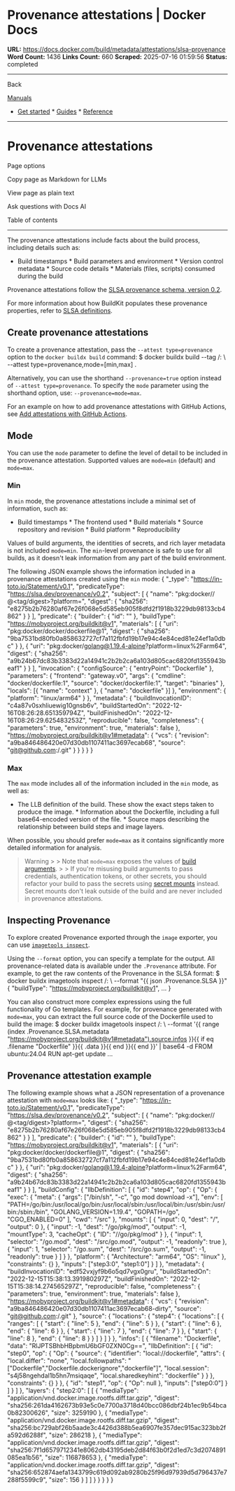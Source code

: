 # Provenance attestations | Docker Docs

**URL:** https://docs.docker.com/build/metadata/attestations/slsa-provenance
**Word Count:** 1436
**Links Count:** 660
**Scraped:** 2025-07-16 01:59:56
**Status:** completed

---

Back

[Manuals](https://docs.docker.com/manuals/)

  * [Get started](https://docs.docker.com/get-started/)   * [Guides](https://docs.docker.com/guides/)   * [Reference](https://docs.docker.com/reference/)

* * *

# Provenance attestations

Page options

Copy page as Markdown for LLMs

View page as plain text

Ask questions with Docs AI

Table of contents

* * *

The provenance attestations include facts about the build process, including details such as:

  * Build timestamps   * Build parameters and environment   * Version control metadata   * Source code details   * Materials \(files, scripts\) consumed during the build

Provenance attestations follow the [SLSA provenance schema, version 0.2](https://slsa.dev/provenance/v0.2#schema).

For more information about how BuildKit populates these provenance properties, refer to [SLSA definitions](https://docs.docker.com/build/metadata/attestations/slsa-definitions/).

## Create provenance attestations

To create a provenance attestation, pass the `--attest type=provenance` option to the `docker buildx build` command:               $ docker buildx build --tag <namespace>/<image>:<version> \         --attest type=provenance,mode=[min,max] .     

Alternatively, you can use the shorthand `--provenance=true` option instead of `--attest type=provenance`. To specify the `mode` parameter using the shorthand option, use: `--provenance=mode=max`.

For an example on how to add provenance attestations with GitHub Actions, see [Add attestations with GitHub Actions](https://docs.docker.com/build/ci/github-actions/attestations/).

## Mode

You can use the `mode` parameter to define the level of detail to be included in the provenance attestation. Supported values are `mode=min` \(default\) and `mode=max`.

### Min

In `min` mode, the provenance attestations include a minimal set of information, such as:

  * Build timestamps   * The frontend used   * Build materials   * Source repository and revision   * Build platform   * Reproducibility

Values of build arguments, the identities of secrets, and rich layer metadata is not included `mode=min`. The `min`-level provenance is safe to use for all builds, as it doesn't leak information from any part of the build environment.

The following JSON example shows the information included in a provenance attestations created using the `min` mode:               {       "_type": "https://in-toto.io/Statement/v0.1",       "predicateType": "https://slsa.dev/provenance/v0.2",       "subject": [         {           "name": "pkg:docker/<registry>/<image>@<tag/digest>?platform=<platform>",           "digest": {             "sha256": "e8275b2b76280af67e26f068e5d585eb905f8dfd2f1918b3229db98133cb4862"           }         }       ],       "predicate": {         "builder": { "id": "" },         "buildType": "https://mobyproject.org/buildkit@v1",         "materials": [           {             "uri": "pkg:docker/docker/dockerfile@1",             "digest": {               "sha256": "9ba7531bd80fb0a858632727cf7a112fbfd19b17e94c4e84ced81e24ef1a0dbc"             }           },           {             "uri": "pkg:docker/golang@1.19.4-alpine?platform=linux%2Farm64",             "digest": {               "sha256": "a9b24b67dc83b3383d22a14941c2b2b2ca6a103d805cac6820fd1355943beaf1"             }           }         ],         "invocation": {           "configSource": { "entryPoint": "Dockerfile" },           "parameters": {             "frontend": "gateway.v0",             "args": {               "cmdline": "docker/dockerfile:1",               "source": "docker/dockerfile:1",               "target": "binaries"             },             "locals": [{ "name": "context" }, { "name": "dockerfile" }]           },           "environment": { "platform": "linux/arm64" }         },         "metadata": {           "buildInvocationID": "c4a87v0sxhliuewig10gnsb6v",           "buildStartedOn": "2022-12-16T08:26:28.651359794Z",           "buildFinishedOn": "2022-12-16T08:26:29.625483253Z",           "reproducible": false,           "completeness": {             "parameters": true,             "environment": true,             "materials": false           },           "https://mobyproject.org/buildkit@v1#metadata": {             "vcs": {               "revision": "a9ba846486420e07d30db1107411ac3697ecab68",               "source": "git@github.com:<org>/<repo>.git"             }           }         }       }     }

### Max

The `max` mode includes all of the information included in the `min` mode, as well as:

  * The LLB definition of the build. These show the exact steps taken to produce the image.   * Information about the Dockerfile, including a full base64-encoded version of the file.   * Source maps describing the relationship between build steps and image layers.

When possible, you should prefer `mode=max` as it contains significantly more detailed information for analysis.

> Warning >  > Note that `mode=max` exposes the values of [build arguments](https://docs.docker.com/reference/cli/docker/buildx/build/#build-arg). >  > If you're misusing build arguments to pass credentials, authentication tokens, or other secrets, you should refactor your build to pass the secrets using [secret mounts](https://docs.docker.com/reference/cli/docker/buildx/build/#secret) instead. Secret mounts don't leak outside of the build and are never included in provenance attestations.

## Inspecting Provenance

To explore created Provenance exported through the `image` exporter, you can use [`imagetools inspect`](https://docs.docker.com/reference/cli/docker/buildx/imagetools/inspect/).

Using the `--format` option, you can specify a template for the output. All provenance-related data is available under the `.Provenance` attribute. For example, to get the raw contents of the Provenance in the SLSA format:               $ docker buildx imagetools inspect <namespace>/<image>:<version> \         --format "{{ json .Provenance.SLSA }}"     {       "buildType": "https://mobyproject.org/buildkit@v1",       ...     }     

You can also construct more complex expressions using the full functionality of Go templates. For example, for provenance generated with `mode=max`, you can extract the full source code of the Dockerfile used to build the image:               $ docker buildx imagetools inspect <namespace>/<image>:<version> \         --format '{{ range (index .Provenance.SLSA.metadata "https://mobyproject.org/buildkit@v1#metadata").source.infos }}{{ if eq .filename "Dockerfile" }}{{ .data }}{{ end }}{{ end }}' | base64 -d     FROM ubuntu:24.04     RUN apt-get update     ...     

## Provenance attestation example

The following example shows what a JSON representation of a provenance attestation with `mode=max` looks like:               {       "_type": "https://in-toto.io/Statement/v0.1",       "predicateType": "https://slsa.dev/provenance/v0.2",       "subject": [         {           "name": "pkg:docker/<registry>/<image>@<tag/digest>?platform=<platform>",           "digest": {             "sha256": "e8275b2b76280af67e26f068e5d585eb905f8dfd2f1918b3229db98133cb4862"           }         }       ],       "predicate": {         "builder": { "id": "" },         "buildType": "https://mobyproject.org/buildkit@v1",         "materials": [           {             "uri": "pkg:docker/docker/dockerfile@1",             "digest": {               "sha256": "9ba7531bd80fb0a858632727cf7a112fbfd19b17e94c4e84ced81e24ef1a0dbc"             }           },           {             "uri": "pkg:docker/golang@1.19.4-alpine?platform=linux%2Farm64",             "digest": {               "sha256": "a9b24b67dc83b3383d22a14941c2b2b2ca6a103d805cac6820fd1355943beaf1"             }           }         ],         "buildConfig": {           "llbDefinition": [             {               "id": "step4",               "op": {                 "Op": {                   "exec": {                     "meta": {                       "args": ["/bin/sh", "-c", "go mod download -x"],                       "env": [                         "PATH=/go/bin:/usr/local/go/bin:/usr/local/sbin:/usr/local/bin:/usr/sbin:/usr/bin:/sbin:/bin",                         "GOLANG_VERSION=1.19.4",                         "GOPATH=/go",                         "CGO_ENABLED=0"                       ],                       "cwd": "/src"                     },                     "mounts": [                       { "input": 0, "dest": "/", "output": 0 },                       {                         "input": -1,                         "dest": "/go/pkg/mod",                         "output": -1,                         "mountType": 3,                         "cacheOpt": { "ID": "//go/pkg/mod" }                       },                       {                         "input": 1,                         "selector": "/go.mod",                         "dest": "/src/go.mod",                         "output": -1,                         "readonly": true                       },                       {                         "input": 1,                         "selector": "/go.sum",                         "dest": "/src/go.sum",                         "output": -1,                         "readonly": true                       }                     ]                   }                 },                 "platform": { "Architecture": "arm64", "OS": "linux" },                 "constraints": {}               },               "inputs": ["step3:0", "step1:0"]             }           ]         },         "metadata": {           "buildInvocationID": "edf52vxjyf9b6o5qd7vgx0gru",           "buildStartedOn": "2022-12-15T15:38:13.391980297Z",           "buildFinishedOn": "2022-12-15T15:38:14.274565297Z",           "reproducible": false,           "completeness": {             "parameters": true,             "environment": true,             "materials": false           },           "https://mobyproject.org/buildkit@v1#metadata": {             "vcs": {               "revision": "a9ba846486420e07d30db1107411ac3697ecab68-dirty",               "source": "git@github.com:<org>/<repo>.git"             },             "source": {               "locations": {                 "step4": {                   "locations": [                     {                       "ranges": [                         { "start": { "line": 5 }, "end": { "line": 5 } },                         { "start": { "line": 6 }, "end": { "line": 6 } },                         { "start": { "line": 7 }, "end": { "line": 7 } },                         { "start": { "line": 8 }, "end": { "line": 8 } }                       ]                     }                   ]                 }               },               "infos": [                 {                   "filename": "Dockerfile",                   "data": "RlJPTSBhbHBpbmU6bGF0ZXN0Cg==",                   "llbDefinition": [                     {                       "id": "step0",                       "op": {                         "Op": {                           "source": {                             "identifier": "local://dockerfile",                             "attrs": {                               "local.differ": "none",                               "local.followpaths": "[\"Dockerfile\",\"Dockerfile.dockerignore\",\"dockerfile\"]",                               "local.session": "s4j58ngehdal1b5hn7msiqaqe",                               "local.sharedkeyhint": "dockerfile"                             }                           }                         },                         "constraints": {}                       }                     },                     { "id": "step1", "op": { "Op": null }, "inputs": ["step0:0"] }                   ]                 }               ]             },             "layers": {               "step2:0": [                 [                   {                     "mediaType": "application/vnd.docker.image.rootfs.diff.tar.gzip",                     "digest": "sha256:261da4162673b93e5c0e7700a3718d40bcc086dbf24b1ec9b54bca0b82300626",                     "size": 3259190                   },                   {                     "mediaType": "application/vnd.docker.image.rootfs.diff.tar.gzip",                     "digest": "sha256:bc729abf26b5aade3c4426d388b5ea6907fe357dec915ac323bb2fa592d6288f",                     "size": 286218                   },                   {                     "mediaType": "application/vnd.docker.image.rootfs.diff.tar.gzip",                     "digest": "sha256:7f1d6579712341e8062db43195deb2d84f63b0f2d1ed7c3d2074891085ea1b56",                     "size": 116878653                   },                   {                     "mediaType": "application/vnd.docker.image.rootfs.diff.tar.gzip",                     "digest": "sha256:652874aefa1343799c619d092ab9280b25f96d97939d5d796437e7288f5599c9",                     "size": 156                   }                 ]               ]             }           }         }       }     }